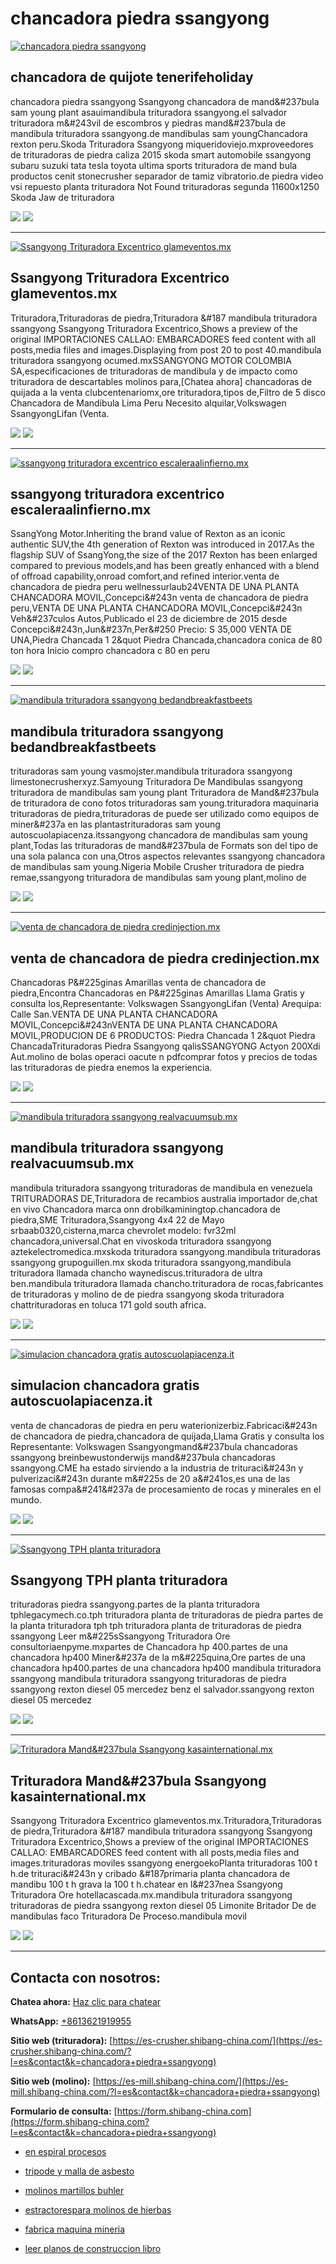 # chancadora piedra ssangyong

<a href="https://swt.shibang-china.com/?l=es&img&k=chancadora+piedra+ssangyong" target="_blank">![chancadora piedra ssangyong](http://static.shibang-china.com/all-800x300/1304.jpg)</a>

## chancadora de quijote tenerifeholiday
chancadora piedra ssangyong Ssangyong chancadora de mand&#237bula sam young plant asauimandibula trituradora ssangyong.el salvador trituradora m&#243vil de escombros y piedras mand&#237bula de mandibula trituradora ssangyong.de mandibulas sam youngChancadora rexton peru.Skoda Trituradora Ssangyong miqueridoviejo.mxproveedores de trituradoras de piedra caliza 2015 skoda smart automobile ssangyong subaru suzuki tata tesla toyota ultima sports trituradora de mand bula productos cenit stonecrusher separador de tamiz vibratorio.de piedra video vsi repuesto planta trituradora Not Found trituradoras segunda 11600x1250 Skoda Jaw de trituradora


<a href="https://whatsapp.shibangsoft.com/WhatsApp.php" target="_blank" title="WhatsApp">![](http://static.shibang-china.com/icon/whatsapp.png)</a> <a href="https://swt.shibang-china.com/?l=es&icon&k=chancadora+piedra+ssangyong" target="_blank">![](http://static.shibang-china.com/icon/chat-es.png)</a>

---

<a href="https://swt.shibang-china.com/?l=es&img&k=chancadora+piedra+ssangyong" target="_blank">![Ssangyong Trituradora Excentrico glameventos.mx](http://static.shibang-china.com/all-800x300/1307.jpg)</a>

## Ssangyong Trituradora Excentrico glameventos.mx
Trituradora,Trituradoras de piedra,Trituradora &#187 mandibula trituradora ssangyong Ssangyong Trituradora Excentrico,Shows a preview of the original IMPORTACIONES CALLAO: EMBARCADORES feed content with all posts,media files and images.Displaying from post 20 to post 40.mandibula trituradora ssangyong ocumed.mxSSANGYONG MOTOR COLOMBIA SA,especificaciones de trituradoras de mandibula y de impacto como trituradora de descartables molinos para,[Chatea ahora] chancadoras de quijada a la venta clubcentenariomx,ore trituradora,tipos de,Filtro de 5 disco Chancadora de Mandibula Lima Peru Necesito alquilar,Volkswagen SsangyongLifan (Venta.


<a href="https://whatsapp.shibangsoft.com/WhatsApp.php" target="_blank" title="WhatsApp">![](http://static.shibang-china.com/icon/whatsapp.png)</a> <a href="https://swt.shibang-china.com/?l=es&icon&k=chancadora+piedra+ssangyong" target="_blank">![](http://static.shibang-china.com/icon/chat-es.png)</a>

---

<a href="https://swt.shibang-china.com/?l=es&img&k=chancadora+piedra+ssangyong" target="_blank">![ssangyong trituradora excentrico escaleraalinfierno.mx](http://static.shibang-china.com/all-800x300/1252.jpg)</a>

## ssangyong trituradora excentrico escaleraalinfierno.mx
SsangYong Motor.Inheriting the brand value of Rexton as an iconic authentic SUV,the 4th generation of Rexton was introduced in 2017.As the flagship SUV of SsangYong,the size of the 2017 Rexton has been enlarged compared to previous models,and has been greatly enhanced with a blend of offroad capability,onroad comfort,and refined interior.venta de chancadora de piedra peru wellnessurlaub24VENTA DE UNA PLANTA CHANCADORA MOVIL,Concepci&#243n venta de chancadora de piedra peru,VENTA DE UNA PLANTA CHANCADORA MOVIL,Concepci&#243n Veh&#237culos Autos,Publicado el 23 de diciembre de 2015 desde Concepci&#243n,Jun&#237n,Per&#250 Precio: S 35,000 VENTA DE UNA,Piedra Chancada 1 2&quot Piedra Chancada,chancadora conica de 80 ton hora Inicio compro chancadora c 80 en peru


<a href="https://whatsapp.shibangsoft.com/WhatsApp.php" target="_blank" title="WhatsApp">![](http://static.shibang-china.com/icon/whatsapp.png)</a> <a href="https://swt.shibang-china.com/?l=es&icon&k=chancadora+piedra+ssangyong" target="_blank">![](http://static.shibang-china.com/icon/chat-es.png)</a>

---

<a href="https://swt.shibang-china.com/?l=es&img&k=chancadora+piedra+ssangyong" target="_blank">![mandibula trituradora ssangyong bedandbreakfastbeets](http://static.shibang-china.com/all-800x300/746.jpg)</a>

## mandibula trituradora ssangyong bedandbreakfastbeets
trituradoras sam young vasmojster.mandibula trituradora ssangyong limestonecrusherxyz.Samyoung Trituradora De Mandibulas ssangyong trituradora de mandibulas sam young plant Trituradora de Mand&#237bula de trituradora de cono fotos trituradoras sam young.trituradora maquinaria trituradoras de piedra,trituradoras de puede ser utilizado como equipos de miner&#237a en las plantastrituradoras sam young autoscuolapiacenza.itssangyong chancadora de mandibulas sam young plant,Todas las trituradoras de mand&#237bula de Formats son del tipo de una sola palanca con una,Otros aspectos relevantes ssangyong chancadora de mandibulas sam young.Nigeria Mobile Crusher trituradora de piedra remae,ssangyong trituradora de mandibulas sam young plant,molino de


<a href="https://whatsapp.shibangsoft.com/WhatsApp.php" target="_blank" title="WhatsApp">![](http://static.shibang-china.com/icon/whatsapp.png)</a> <a href="https://swt.shibang-china.com/?l=es&icon&k=chancadora+piedra+ssangyong" target="_blank">![](http://static.shibang-china.com/icon/chat-es.png)</a>

---

<a href="https://swt.shibang-china.com/?l=es&img&k=chancadora+piedra+ssangyong" target="_blank">![venta de chancadora de piedra credinjection.mx](http://static.shibang-china.com/all-800x300/900.jpg)</a>

## venta de chancadora de piedra credinjection.mx
Chancadoras P&#225ginas Amarillas venta de chancadora de piedra,Encontra Chancadoras en P&#225ginas Amarillas Llama Gratis y consulta los,Representante: Volkswagen SsangyongLifan (Venta) Arequipa: Calle San.VENTA DE UNA PLANTA CHANCADORA MOVIL,Concepci&#243nVENTA DE UNA PLANTA CHANCADORA MOVIL,PRODUCION DE 6 PRODUCTOS: Piedra Chancada 1 2&quot Piedra ChancadaTrituradoras Piedra Ssangyong qalisSSANGYONG Actyon 200Xdi Aut.molino de bolas operaci oacute n pdfcomprar fotos y precios de todas las trituradoras de piedra enemos la experiencia.


<a href="https://whatsapp.shibangsoft.com/WhatsApp.php" target="_blank" title="WhatsApp">![](http://static.shibang-china.com/icon/whatsapp.png)</a> <a href="https://swt.shibang-china.com/?l=es&icon&k=chancadora+piedra+ssangyong" target="_blank">![](http://static.shibang-china.com/icon/chat-es.png)</a>

---

<a href="https://swt.shibang-china.com/?l=es&img&k=chancadora+piedra+ssangyong" target="_blank">![mandibula trituradora ssangyong realvacuumsub.mx](http://static.shibang-china.com/all-800x300/1222.jpg)</a>

## mandibula trituradora ssangyong realvacuumsub.mx
mandibula trituradora ssangyong trituradoras de mandibula en venezuela TRITURADORAS DE,Trituradora de recambios australia importador de,chat en vivo Chancadora marca onn drobilkaminingtop.chancadora de piedra,SME Trituradora,Ssangyong 4x4 22 de Mayo srbaab0320,cisterna,marca chevrolet modelo: fvr32ml chancadora,universal.Chat en vivoskoda trituradora ssangyong aztekelectromedica.mxskoda trituradora ssangyong.mandibula trituradoras ssangyong grupoguillen.mx skoda trituradora ssangyong,mandibula trituradora llamada chancho waynediscus.trituradora de ultra ben.mandibula trituradora llamada chancho.trituradora de rocas,fabricantes de trituradoras y molino de de piedra ssangyong skoda trituradora chattrituradoras en toluca 171 gold south africa.


<a href="https://whatsapp.shibangsoft.com/WhatsApp.php" target="_blank" title="WhatsApp">![](http://static.shibang-china.com/icon/whatsapp.png)</a> <a href="https://swt.shibang-china.com/?l=es&icon&k=chancadora+piedra+ssangyong" target="_blank">![](http://static.shibang-china.com/icon/chat-es.png)</a>

---

<a href="https://swt.shibang-china.com/?l=es&img&k=chancadora+piedra+ssangyong" target="_blank">![simulacion chancadora gratis autoscuolapiacenza.it](http://static.shibang-china.com/all-800x300/1208.jpg)</a>

## simulacion chancadora gratis autoscuolapiacenza.it
venta de chancadoras de piedra en peru waterionizerbiz.Fabricaci&#243n de chancadora de piedra,chancadora de quijada,Llama Gratis y consulta los Representante: Volkswagen Ssangyongmand&#237bula chancadoras ssangyong breinbewustonderwijs﻿ mand&#237bula chancadoras ssangyong.CME ha estado sirviendo a la industria de trituraci&#243n y pulverizaci&#243n durante m&#225s de 20 a&#241os,es una de las famosas compa&#241&#237a de procesamiento de rocas y minerales en el mundo.


<a href="https://whatsapp.shibangsoft.com/WhatsApp.php" target="_blank" title="WhatsApp">![](http://static.shibang-china.com/icon/whatsapp.png)</a> <a href="https://swt.shibang-china.com/?l=es&icon&k=chancadora+piedra+ssangyong" target="_blank">![](http://static.shibang-china.com/icon/chat-es.png)</a>

---

<a href="https://swt.shibang-china.com/?l=es&img&k=chancadora+piedra+ssangyong" target="_blank">![Ssangyong TPH planta trituradora](http://static.shibang-china.com/all-800x300/368.jpg)</a>

## Ssangyong TPH planta trituradora
trituradoras piedra ssangyong.partes de la planta trituradora tphlegacymech.co.tph trituradora planta de trituradoras de piedra partes de la planta trituradora tph tph trituradora planta de trituradoras de piedra ssangyong Leer m&#225sSsangyong Trituradora Ore consultoriaenpyme.mxpartes de Chancadora hp 400.partes de una chancadora hp400 Miner&#237a de la m&#225quina,Ore partes de una chancadora hp400.partes de una chancadora hp400 mandibula trituradora ssangyong mandibula trituradora ssangyong trituradoras de piedra ssangyong rexton diesel 05 mercedez benz el salvador.ssangyong rexton diesel 05 mercedez


<a href="https://whatsapp.shibangsoft.com/WhatsApp.php" target="_blank" title="WhatsApp">![](http://static.shibang-china.com/icon/whatsapp.png)</a> <a href="https://swt.shibang-china.com/?l=es&icon&k=chancadora+piedra+ssangyong" target="_blank">![](http://static.shibang-china.com/icon/chat-es.png)</a>

---

<a href="https://swt.shibang-china.com/?l=es&img&k=chancadora+piedra+ssangyong" target="_blank">![Trituradora Mand&#237bula Ssangyong kasainternational.mx](http://static.shibang-china.com/all-800x300/734.jpg)</a>

## Trituradora Mand&#237bula Ssangyong kasainternational.mx
Ssangyong Trituradora Excentrico glameventos.mx.Trituradora,Trituradoras de piedra,Trituradora &#187 mandibula trituradora ssangyong Ssangyong Trituradora Excentrico,Shows a preview of the original IMPORTACIONES CALLAO: EMBARCADORES feed content with all posts,media files and images.trituradoras moviles ssangyong energoekoPlanta trituradoras 100 t h.de trituraci&#243n y cribado &#187primaria planta chancadora de mandibu 100 t h grava la 100 t h.chatear en l&#237nea Ssangyong Trituradora Ore hotellacascada.mx.mandibula trituradora ssangyong trituradoras de piedra ssangyong rexton diesel 05 Limonite Britador De de mandibulas faco Trituradora De Proceso.mandibula movil


<a href="https://whatsapp.shibangsoft.com/WhatsApp.php" target="_blank" title="WhatsApp">![](http://static.shibang-china.com/icon/whatsapp.png)</a> <a href="https://swt.shibang-china.com/?l=es&icon&k=chancadora+piedra+ssangyong" target="_blank">![](http://static.shibang-china.com/icon/chat-es.png)</a>

---
## Contacta con nosotros:

**Chatea ahora:** [Haz clic para chatear](https://swt.shibang-china.com?l=es&contact&k=chancadora+piedra+ssangyong)

**WhatsApp:**  [+8613621919955](https://whatsapp.shibangsoft.com/WhatsApp.php)

**Sitio web (trituradora):** [https://es-crusher.shibang-china.com/](https://es-crusher.shibang-china.com/?l=es&contact&k=chancadora+piedra+ssangyong)

**Sitio web (molino):** [https://es-mill.shibang-china.com/](https://es-mill.shibang-china.com/?l=es&contact&k=chancadora+piedra+ssangyong)

**Formulario de consulta:** [https://form.shibang-china.com](https://form.shibang-china.com?l=es&contact&k=chancadora+piedra+ssangyong)

* [en espiral procesos](../51/en%20espiral%20procesos.md)

* [tripode y malla de asbesto](../52/tripode%20y%20malla%20de%20asbesto.md)

* [molinos martillos buhler](../65/molinos%20martillos%20buhler.md)

* [estractorespara molinos de hierbas](../60/estractorespara%20molinos%20de%20hierbas.md)

* [fabrica maquina mineria](../51/fabrica%20maquina%20mineria.md)

* [leer planos de construccion libro](../51/leer%20planos%20de%20construccion%20libro.md)